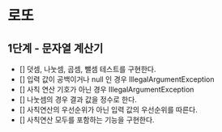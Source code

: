 # 로또

## 1단계 - 문자열 계산기

- [] 덧셈, 나눗셈, 곱셈, 뺄셈 테스트를 구현한다.
- [] 입력 값이 공백이거나 null 인 경우 IllegalArgumentException 
- [] 사칙 연산 기호가 아닌 경우 IllegalArgumentException
- [] 나눗셈의 경우 결과 값을 정수로 한다. 
- [] 사칙연산의 우선순위가 아닌 입력 값의 우선순위를 따른다. 
- [] 사칙연산 모두를 포함하는 기능을 구현한다. 
